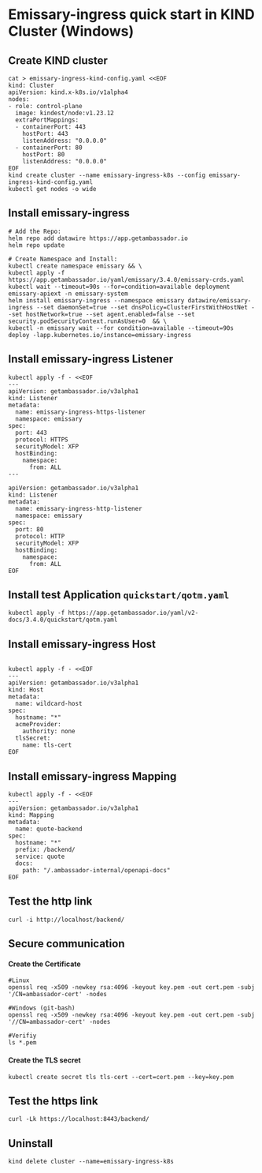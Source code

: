 # Emissary-ingress quick start in KIND Cluster (Windows)
## Create KIND cluster 
```
cat > emissary-ingress-kind-config.yaml <<EOF
kind: Cluster
apiVersion: kind.x-k8s.io/v1alpha4
nodes:
- role: control-plane
  image: kindest/node:v1.23.12
  extraPortMappings:
  - containerPort: 443
    hostPort: 443
    listenAddress: "0.0.0.0"	
  - containerPort: 80
    hostPort: 80
    listenAddress: "0.0.0.0"	
EOF
kind create cluster --name emissary-ingress-k8s --config emissary-ingress-kind-config.yaml 
kubectl get nodes -o wide 
```
## Install emissary-ingress 
```
# Add the Repo:
helm repo add datawire https://app.getambassador.io
helm repo update
 
# Create Namespace and Install:
kubectl create namespace emissary && \
kubectl apply -f https://app.getambassador.io/yaml/emissary/3.4.0/emissary-crds.yaml
kubectl wait --timeout=90s --for=condition=available deployment emissary-apiext -n emissary-system
helm install emissary-ingress --namespace emissary datawire/emissary-ingress --set daemonSet=true --set dnsPolicy=ClusterFirstWithHostNet --set hostNetwork=true --set agent.enabled=false --set security.podSecurityContext.runAsUser=0  && \
kubectl -n emissary wait --for condition=available --timeout=90s deploy -lapp.kubernetes.io/instance=emissary-ingress

```
## Install emissary-ingress Listener 
```
kubectl apply -f - <<EOF
---
apiVersion: getambassador.io/v3alpha1
kind: Listener
metadata:
  name: emissary-ingress-https-listener
  namespace: emissary
spec:
  port: 443
  protocol: HTTPS
  securityModel: XFP
  hostBinding:
    namespace:
      from: ALL
---

apiVersion: getambassador.io/v3alpha1
kind: Listener
metadata:
  name: emissary-ingress-http-listener
  namespace: emissary
spec:
  port: 80
  protocol: HTTP
  securityModel: XFP
  hostBinding:
    namespace:
      from: ALL
EOF
```
## Install test Application `quickstart/qotm.yaml`
```
kubectl apply -f https://app.getambassador.io/yaml/v2-docs/3.4.0/quickstart/qotm.yaml
```

## Install emissary-ingress Host
```

kubectl apply -f - <<EOF
---
apiVersion: getambassador.io/v3alpha1
kind: Host
metadata:
  name: wildcard-host
spec:
  hostname: "*"
  acmeProvider:
    authority: none
  tlsSecret:
    name: tls-cert
EOF

```

## Install emissary-ingress Mapping
```
kubectl apply -f - <<EOF
---
apiVersion: getambassador.io/v3alpha1
kind: Mapping
metadata:
  name: quote-backend
spec:
  hostname: "*"
  prefix: /backend/
  service: quote
  docs:
    path: "/.ambassador-internal/openapi-docs"
EOF

```

## Test the http link 
```
curl -i http://localhost/backend/
```

## Secure communication 
#### Create the Certificate 
```
#Linux
openssl req -x509 -newkey rsa:4096 -keyout key.pem -out cert.pem -subj '/CN=ambassador-cert' -nodes

#Windows (git-bash)
openssl req -x509 -newkey rsa:4096 -keyout key.pem -out cert.pem -subj '//CN=ambassador-cert' -nodes

#Verifiy 
ls *.pem

```
#### Create the TLS secret 
```
kubectl create secret tls tls-cert --cert=cert.pem --key=key.pem
```

## Test the https link 
```
curl -Lk https://localhost:8443/backend/
```

## Uninstall 
```
kind delete cluster --name=emissary-ingress-k8s
```

